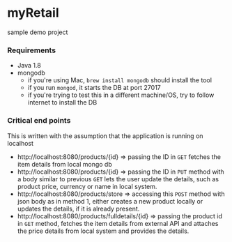 # myRetail
sample demo project

### Requirements
* Java 1.8
* mongodb
  - if you're using Mac, ```brew install mongodb``` should install the tool
  - if you run `mongod`, it starts the DB at port 27017
  - if you're trying to test this in a different machine/OS, try to follow internet to install the DB

### Critical end points
This is written with the assumption that the application is running on localhost
* http://localhost:8080/products/{id} => passing the ID in `GET` fetches the item details from local mongo db
* http://localhost:8080/products/{id} => passing the ID in `PUT` method with a body similar to previous `GET` lets the user update the details, such as product price, currency or name in local system.
* http://localhost:8080/products/store => accessing this `POST` method with json body as in method 1, either creates a new product locally or updates the details, if it is already present.
* http://localhost:8080/products/fulldetails/{id} => passing the product id in `GET` method, fetches the item details from external API and attaches the price details from local system and provides the details.
